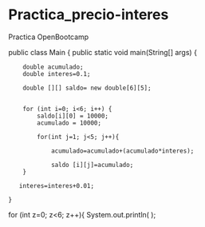 # Practica_precio-interes
Practica OpenBootcamp

public class Main {
    public static void main(String[] args) {

        double acumulado;
        double interes=0.1;

        double [][] saldo= new double[6][5];


        for (int i=0; i<6; i++) {
            saldo[i][0] = 10000;
            acumulado = 10000;

            for(int j=1; j<5; j++){

                acumulado=acumulado+(acumulado*interes);

                saldo [i][j]=acumulado;
        }

       interes=interes+0.01;

    }
   for (int z=0; z<6; z++){
       System.out.println( );
